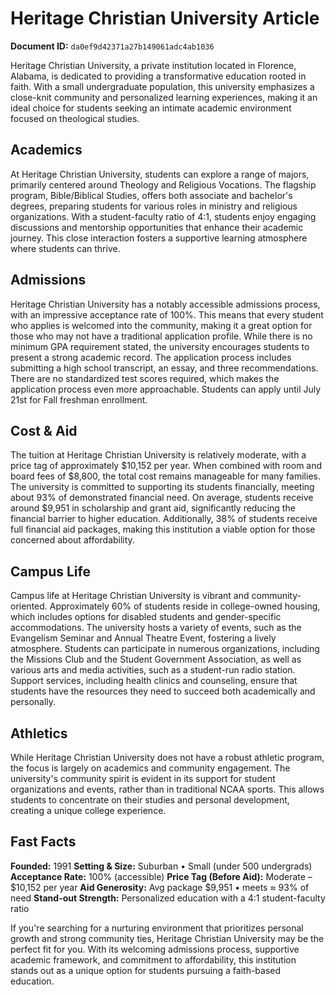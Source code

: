 # Heritage Christian University Article

**Document ID:** `da0ef9d42371a27b149061adc4ab1036`

Heritage Christian University, a private institution located in Florence, Alabama, is dedicated to providing a transformative education rooted in faith. With a small undergraduate population, this university emphasizes a close-knit community and personalized learning experiences, making it an ideal choice for students seeking an intimate academic environment focused on theological studies.

## Academics
At Heritage Christian University, students can explore a range of majors, primarily centered around Theology and Religious Vocations. The flagship program, Bible/Biblical Studies, offers both associate and bachelor's degrees, preparing students for various roles in ministry and religious organizations. With a student-faculty ratio of 4:1, students enjoy engaging discussions and mentorship opportunities that enhance their academic journey. This close interaction fosters a supportive learning atmosphere where students can thrive.

## Admissions
Heritage Christian University has a notably accessible admissions process, with an impressive acceptance rate of 100%. This means that every student who applies is welcomed into the community, making it a great option for those who may not have a traditional application profile. While there is no minimum GPA requirement stated, the university encourages students to present a strong academic record. The application process includes submitting a high school transcript, an essay, and three recommendations. There are no standardized test scores required, which makes the application process even more approachable. Students can apply until July 21st for Fall freshman enrollment.

## Cost & Aid
The tuition at Heritage Christian University is relatively moderate, with a price tag of approximately $10,152 per year. When combined with room and board fees of $8,800, the total cost remains manageable for many families. The university is committed to supporting its students financially, meeting about 93% of demonstrated financial need. On average, students receive around $9,951 in scholarship and grant aid, significantly reducing the financial barrier to higher education. Additionally, 38% of students receive full financial aid packages, making this institution a viable option for those concerned about affordability.

## Campus Life
Campus life at Heritage Christian University is vibrant and community-oriented. Approximately 60% of students reside in college-owned housing, which includes options for disabled students and gender-specific accommodations. The university hosts a variety of events, such as the Evangelism Seminar and Annual Theatre Event, fostering a lively atmosphere. Students can participate in numerous organizations, including the Missions Club and the Student Government Association, as well as various arts and media activities, such as a student-run radio station. Support services, including health clinics and counseling, ensure that students have the resources they need to succeed both academically and personally.

## Athletics
While Heritage Christian University does not have a robust athletic program, the focus is largely on academics and community engagement. The university's community spirit is evident in its support for student organizations and events, rather than in traditional NCAA sports. This allows students to concentrate on their studies and personal development, creating a unique college experience.

## Fast Facts
**Founded:** 1991
**Setting & Size:** Suburban • Small (under 500 undergrads)
**Acceptance Rate:** 100% (accessible)
**Price Tag (Before Aid):** Moderate – $10,152 per year
**Aid Generosity:** Avg package $9,951 • meets ≈ 93% of need
**Stand-out Strength:** Personalized education with a 4:1 student-faculty ratio

If you're searching for a nurturing environment that prioritizes personal growth and strong community ties, Heritage Christian University may be the perfect fit for you. With its welcoming admissions process, supportive academic framework, and commitment to affordability, this institution stands out as a unique option for students pursuing a faith-based education.
